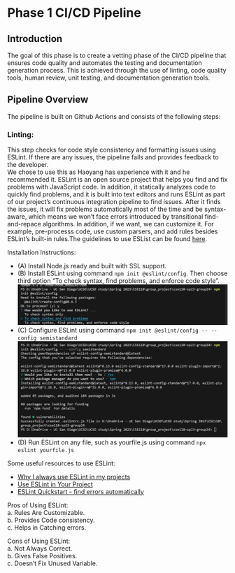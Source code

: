 # Phase 1 CI/CD Pipeline

## Introduction
The goal of this phase is to create a vetting phase of the CI/CD pipeline that ensures code quality and automates the testing and documentation generation process. This is achieved through the use of linting, code quality tools, human review, unit testing, and documentation generation tools.

## Pipeline Overview

The pipeline is built on Github Actions and consists of the following steps:

### Linting: 

This step checks for code style consistency and formatting issues using ESLint. If there are any issues, the pipeline fails and provides feedback to the developer. <br> We chose to use this as Haoyang has experience with it and he recommended it. ESLint is an open source project that helps you find and fix problems with JavaScript code. In addition, it statically analyzes code to quickly find problems, and it is built into text editors and runs ESLint as part of our project’s continuous integration pipeline to find issues. After it finds the issues, it will fix problems automatically most of the time and be syntax-aware, which means we won’t face errors introduced by transitional find-and-repace algorithms. In addition, if we want,  we can customize it. For example, pre-processs code, use custom parsers, and add rules besides ESLint’s built-in rules.The guidelines to use ESList can be found [here](https://eslint.org/docs/latest/). <br>


Installation Instructions: 
- (A) Install Node.js ready and built with SSL support.
- (B) Install ESLint using command `npm init @eslint/config`. Then choose third option “To check syntax, find problems, and enforce code style”.
![Image](install_eslint1.png)
- (C) Configure ESLint using command `npm init @eslint/config -- --config semistandard`
![Image](/admin/cipipeline/install_eslint2.png)
- (D) Run ESLint on any file, such as yourfile.js using command `npx eslint yourfile.js`

Some useful resources to use ESLint:
- [Why I always use ESLint in my projects](https://youtu.be/ZuDIXV94Z1w)
- [Use ESLint in Your Project](https://eslint.org/docs/latest/use/)
- [ESLint Quickstart - find errors automatically](https://www.youtube.com/watch?v=qhuFviJn-es&ab_channel=freeCodeCamp.org)

Pros of Using ESLint: <br>
a. Rules Are Customizable. <br>
b. Provides Code consistency. <br>
c. Helps in Catching errors. <br>

Cons of Using ESLint: <br>
a. Not Always Correct. <br>
b. Gives False Positives. <br>
c. Doesn’t Fix Unused Variable. <br>
